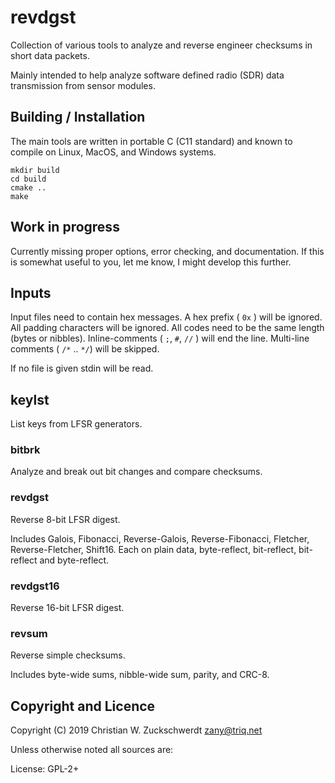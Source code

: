 # revdgst

Collection of various tools to analyze and reverse engineer checksums in short data packets.

Mainly intended to help analyze software defined radio (SDR) data transmission from sensor modules.

## Building / Installation

The main tools are written in portable C (C11 standard) and known to compile on Linux, MacOS, and Windows systems.

```
mkdir build
cd build
cmake ..
make
```

## Work in progress

Currently missing proper options, error checking, and documentation.
If this is somewhat useful to you, let me know, I might develop this further.

## Inputs

Input files need to contain hex messages.
A hex prefix ( `0x` ) will be ignored.
All padding characters will be ignored.
All codes need to be the same length (bytes or nibbles).
Inline-comments ( `;`, `#`, `//` ) will end the line.
Multi-line comments ( `/*` .. `*/`) will be skipped.

If no file is given stdin will be read.

## keylst

List keys from LFSR generators.

### bitbrk

Analyze and break out bit changes and compare checksums.

### revdgst

Reverse 8-bit LFSR digest.

Includes Galois, Fibonacci, Reverse-Galois, Reverse-Fibonacci, Fletcher, Reverse-Fletcher, Shift16.
Each on plain data, byte-reflect, bit-reflect, bit-reflect and byte-reflect.

### revdgst16

Reverse 16-bit LFSR digest.

### revsum

Reverse simple checksums.

Includes byte-wide sums, nibble-wide sum, parity, and CRC-8.

## Copyright and Licence

Copyright (C) 2019 Christian W. Zuckschwerdt <zany@triq.net>

Unless otherwise noted all sources are:

License: GPL-2+
